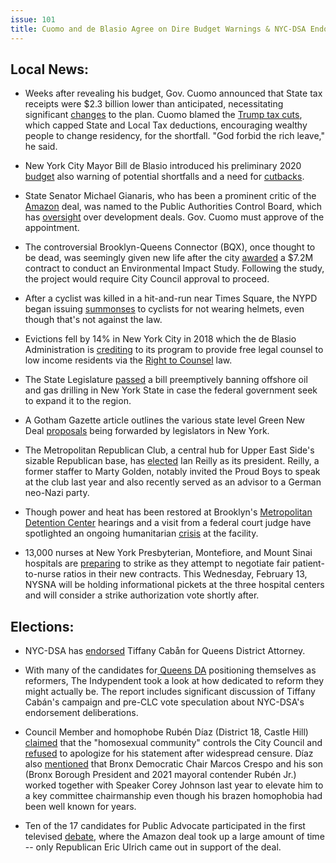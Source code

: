 ```yaml
---
issue: 101
title: Cuomo and de Blasio Agree on Dire Budget Warnings & NYC-DSA Endorses Tiffany Cabán for Queens DA
---
```


## Local News:

-   Weeks after revealing his budget, Gov. Cuomo announced that State tax receipts were $2.3 billion lower than anticipated, necessitating significant [changes](https://buffalonews.com/2019/02/04/serious-as-a-heart-attack-cuomo-warns-of-falling-state-revenue/) to the plan. Cuomo blamed the [Trump tax cuts](http://gothamist.com/2019/02/07/trump_tax_cuts_new_york.php), which capped State and Local Tax deductions, encouraging wealthy people to change residency, for the shortfall. "God forbid the rich leave," he said.

-   New York City Mayor Bill de Blasio introduced his preliminary 2020 [budget](http://www.gothamgazette.com/city/8266-citing-several-causes-for-concern-de-blasio-presents-still-growing-budget-plan-of-92-2-billion) also warning of potential shortfalls and a need for [cutbacks](https://www.ny1.com/nyc/all-boroughs/politics/2019/02/07/bill-de-blasio-calls-for-budget-cuts-for-2020-fiscal-year-nyc-painting-grim-economic-future).

-   State Senator Michael Gianaris, who has been a prominent critic of the [Amazon](https://therealdeal.com/2019/02/04/amazon-lic-critic-named-to-key-board-that-can-veto-project/) deal, was named to the Public Authorities Control Board, which has [oversight](https://www.cityandstateny.com/articles/policy/policy/what-public-authorities-control-board.html) over development deals. Gov. Cuomo must approve of the appointment.

-   The controversial Brooklyn-Queens Connector (BQX), once thought to be dead, was seemingly given new life after the city [awarded](https://brooklyneagle.com/articles/2019/02/06/stalled-bqx-streetcar-planning-back-on-track/) a $7.2M contract to conduct an Environmental Impact Study. Following the study, the project would require City Council approval to proceed.

-   After a cyclist was killed in a hit-and-run near Times Square, the NYPD began issuing [summonses](https://nyc.streetsblog.org/2019/02/07/after-cyclist-is-killed-on-eighth-avenue-nypd-cracks-down-on-cyclists/) to cyclists for not wearing helmets, even though that's not against the law.

-   Evictions fell by 14% in New York City in 2018 which the de Blasio Administration is [crediting](https://www.wnyc.org/story/free-housing-court-lawyers-are-driving-down-eviction-rates-city-says/) to its program to provide free legal counsel to low income residents via the [Right to Counsel](https://www.righttocounselnyc.org/how_rtc_works) law.

-   The State Legislature [passed](https://www.timesunion.com/news/article/Legislature-preemptively-bans-offshore-drilling-13591250.php) a bill preemptively banning offshore oil and gas drilling in New York State in case the federal government seek to expand it to the region.

-   A Gotham Gazette article outlines the various state level Green New Deal [proposals](http://www.gothamgazette.com/state/8260-state-senate-bill-would-advance-framework-for-more-aggressive-green-new-deal-in-new-york) being forwarded by legislators in New York.

-   The Metropolitan Republican Club, a central hub for Upper East Side's sizable Republican base, has [elected](http://gothamist.com/2019/02/07/manhattan_republican_president.php) Ian Reilly as its president. Reilly, a former staffer to Marty Golden, notably invited the Proud Boys to speak at the club last year and also recently served as an advisor to a German neo-Nazi party.

-   Though power and heat has been restored at Brooklyn's [Metropolitan Detention Center](https://www.nytimes.com/video/nyregion/100000006339801/brooklyn-jail-no-heat-video.html) hearings and a visit from a federal court judge have spotlighted an ongoing humanitarian [crisis](https://theintercept.com/2019/02/06/mdc-brooklyn-metropolitan-detention-center-federal-judge-tour/) at the facility.

-   13,000 nurses at New York Presbyterian, Montefiore, and Mount Sinai hospitals are [preparing](https://labornotes.org/blogs/2019/02/i-will-stop-machine-new-york-nurses-prepare-strike-over-patient-ratios) to strike as they attempt to negotiate fair patient-to-nurse ratios in their new contracts. This Wednesday, February 13, NYSNA will be holding informational pickets at the three hospital centers and will consider a strike authorization vote shortly after.

## Elections:

-   NYC-DSA has [endorsed](https://twitter.com/nycDSA/status/1094725254671462401) Tiffany Cabån for Queens District Attorney.

-   With many of the candidates for[  Queens DA](https://indypendent.org/2019/02/is-queens-ready-for-a-peoples-da/) positioning themselves as reformers, The Indypendent took a look at how dedicated to reform they might actually be. The report includes significant discussion of Tiffany Cabán's campaign and pre-CLC vote speculation about NYC-DSA's endorsement deliberations.

-   Council Member and homophobe Rubén Díaz (District 18, Castle Hill) [claimed](https://www.nydailynews.com/news/politics/ny-pol-city-council-ruben-diaz-sr-gay-community-20190209-story.html) that the "homosexual community" controls the City Council and [refused](https://twitter.com/revrubendiaz/status/1094231895871811591) to apologize for his statement after widespread censure. Díaz also [mentioned](https://www.ny1.com/nyc/all-boroughs/politics/2019/02/09/city-council-speaker-corey-johnson-demands-apology-after-bronx-councilman-ruben-diaz-sr-comments) that Bronx Democratic Chair Marcos Crespo and his son (Bronx Borough President and 2021 mayoral contender Rubén Jr.) worked together with Speaker Corey Johnson last year to elevate him to a key committee chairmanship even though his brazen homophobia had been well known for years.

-   Ten of the 17 candidates for Public Advocate participated in the first televised [debate](https://www.wnyc.org/story/first-public-advocate-debate-one-amazon-supporter-and-nine-competing-naysayers/), where the Amazon deal took up a large amount of time -- only Republican Eric Ulrich came out in support of the deal.
